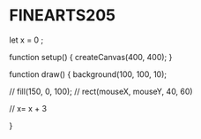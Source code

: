 # FINEARTS205
let x = 0 ;

function setup() {
  createCanvas(400, 400);
}

function draw() {
  background(100, 100, 10);
  
//   fill(150, 0, 100);
//   rect(mouseX, mouseY, 40, 60)
  
//   x= x + 3


}

